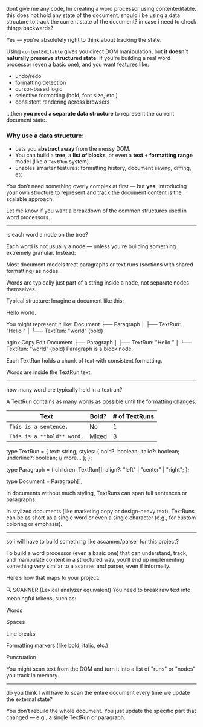 

dont give me any code, Im creating a word processor using contenteditable. this does not hold any state of the document, should i be using a data strcuture to track the current state of the document? in case i need to check things backwards?

Yes — you're absolutely right to think about tracking the state.

Using `contentEditable` gives you direct DOM manipulation, but **it doesn’t naturally preserve structured state**. If you're building a real word processor (even a basic one), and you want features like:

* undo/redo
* formatting detection
* cursor-based logic
* selective formatting (bold, font size, etc.)
* consistent rendering across browsers

…then **you need a separate data structure** to represent the current document state.

### Why use a data structure:

* Lets you **abstract away** from the messy DOM.
* You can build a **tree**, a **list of blocks**, or even a **text + formatting range** model (like a `TextRun` system).
* Enables smarter features: formatting history, document saving, diffing, etc.

You don’t need something overly complex at first — but **yes**, introducing your own structure to represent and track the document content is the scalable approach.

Let me know if you want a breakdown of the common structures used in word processors.

---------

is each word a node on the tree?

Each word is not usually a node — unless you're building something extremely granular. Instead:

Most document models treat paragraphs or text runs (sections with shared formatting) as nodes.

Words are typically just part of a string inside a node, not separate nodes themselves.

Typical structure:
Imagine a document like this:

Hello world.

You might represent it like:
Document
├── Paragraph
│   ├── TextRun: "Hello "
│   └── TextRun: "world" (bold)

nginx
Copy
Edit
Document
├── Paragraph
│   ├── TextRun: "Hello "
│   └── TextRun: "world" (bold)
Paragraph is a block node.

Each TextRun holds a chunk of text with consistent formatting.

Words are inside the TextRun.text.


--------------
how many word are typically held in  a textrun?

A TextRun contains as many words as possible until the formatting changes.

| Text                       | Bold? | # of TextRuns |
| -------------------------- | ----- | ------------- |
| `This is a sentence.`      | No    | 1             |
| `This is a **bold** word.` | Mixed | 3             |


type TextRun = {
  text: string;
  styles: {
    bold?: boolean;
    italic?: boolean;
    underline?: boolean;
    // more...
  };
};

type Paragraph = {
  children: TextRun[];
  align?: "left" | "center" | "right";
};

type Document = Paragraph[];



In documents without much styling, TextRuns can span full sentences or paragraphs.

In stylized documents (like marketing copy or design-heavy text), TextRuns can be as short as a single word or even a single character (e.g., for custom coloring or emphasis).

----------------
so i will have to build something like ascanner/parser for this project?


To build a word processor (even a basic one) that can understand, track, and manipulate content in a structured way, you’ll end up implementing something very similar to a scanner and parser, even if informally.

Here’s how that maps to your project:

🔍 SCANNER (Lexical analyzer equivalent)
You need to break raw text into meaningful tokens, such as:

Words

Spaces

Line breaks

Formatting markers (like bold, italic, etc.)

Punctuation

You might scan text from the DOM and turn it into a list of "runs" or "nodes" you track in memory.



-------
do you think I will have to scan the entire document every time we update the external state?

You don’t rebuild the whole document.
You just update the specific part that changed — e.g., a single TextRun or paragraph.